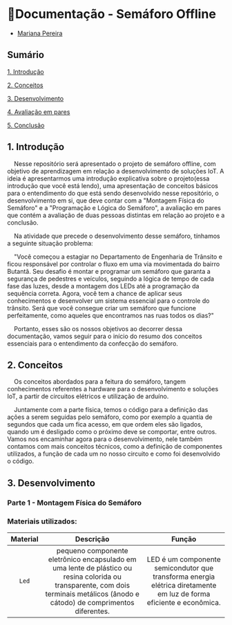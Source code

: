 # 🚦Documentação - Semáforo Offline 

- <a href="https://www.linkedin.com/in/mariana-pereira-de-souza1/">Mariana Pereira</a>

## Sumário

[1. Introdução](#c1)

[2. Conceitos](#c2)

[3. Desenvolvimento](#c3)

[4. Avaliação em pares](#c4)

[5. Conclusão](#c5)

## <a name="c1"></a>1. Introdução

&nbsp;&nbsp;&nbsp;&nbsp;Nesse repositório será apresentado o projeto de semáforo offline, com objetivo de aprendizagem em relação a desenvolvimento de soluções IoT. A ideia é apresentarmos uma introdução explicativa sobre o projeto(essa introdução que você está lendo), uma apresentação de conceitos básicos para o entendimento do que está sendo desenvolvido nesse repositório, o desenvolvimento em si, que deve contar com a "Montagem Física do Semáforo" e a "Programação e Lógica do Semáforo", a avaliação em pares que contém a avaliação de duas pessoas distintas em relação ao projeto e a conclusão.

&nbsp;&nbsp;&nbsp;&nbsp;Na atividade que precede o desenvolvimento desse semáforo, tínhamos a seguinte situação problema:

&nbsp;&nbsp;&nbsp;&nbsp;"Você começou a estagiar no Departamento de Engenharia de Trânsito e ficou responsável por controlar o fluxo em uma via movimentada do bairro Butantã. Seu desafio é montar e programar um semáforo que garanta a segurança de pedestres e veículos, seguindo a lógica de tempo de cada fase das luzes, desde a montagem dos LEDs até a programação da sequência correta. Agora, você tem a chance de aplicar seus conhecimentos e desenvolver um sistema essencial para o controle do trânsito. Será que você consegue criar um semáforo que funcione perfeitamente, como aqueles que encontramos nas ruas todos os dias?"

&nbsp;&nbsp;&nbsp;&nbsp;Portanto, esses são os nossos objetivos ao decorrer dessa documentação, vamos seguir para o início do resumo dos conceitos essenciais para o entendimento da confecção do semáforo.


## <a name="c2"></a>2. Conceitos 

&nbsp;&nbsp;&nbsp;&nbsp;Os conceitos abordados para a feitura do semáforo, tangem conhecimentos referentes a hardware para o desenvolvimento e soluções IoT, a partir de circuitos elétricos e utilização de arduíno.

&nbsp;&nbsp;&nbsp;&nbsp;Juntamente com a parte física, temos o código para a definição das ações a serem seguidas pelo semáforo, como por exemplo a quantia de segundos que cada um fica acesso, em que ordem eles são ligados, quando um é desligado como o próximo deve se comportar, entre outros. Vamos nos encaminhar agora para o desenvolvimento, nele também contamos com mais conceitos técnicos, como a definição de componentes utilizados, a função de cada um no nosso circuito e como foi desenvolvido o código.

## <a name="c3">3. Desenvolvimento

### Parte 1 - Montagem Física do Semáforo

### Materiais utilizados: 

|        Material     |   Descrição  | Função  |                                                  
| :-----------------------: | :-----------------------: | :-----------------------: |
|     `` Led ``     | pequeno componente eletrônico encapsulado em uma lente de plástico ou resina colorida ou transparente, com dois terminais metálicos (ânodo e cátodo) de comprimentos diferentes. | LED é um componente semicondutor que transforma energia elétrica diretamente em luz de forma eficiente e econômica. |
